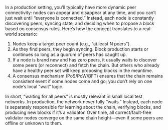 In a production setting, you’ll typically have more dynamic peer connectivity: nodes can appear and disappear at any time, and you can’t just wait until “everyone is connected.” Instead, each node is constantly discovering peers, syncing state, and deciding when to propose a block based on consensus rules. Here’s how the concept translates to a real-world scenario:

1. Nodes keep a target peer count (e.g., “at least N peers”).
2. As they find peers, they begin syncing. Block production starts or continues so long as a quorum of peers has caught up.
3. If a node is brand new and has zero peers, it usually waits to discover some peers (or reconnect) and fetch the chain. But others who already have a healthy peer set will keep proposing blocks in the meantime.
4. A consensus mechanism (PoS/PoW/BFT) ensures that the chain remains consistent event if some nodes come and go; you don’t rely on one node’s local “wait” logic.

In short, “waiting for all peers” is mostly relevant in small local test networks. In production, the network never fully “waits.” Instead, each node is separately responsible for learning about the chain, verifying blocks, and producing new blocks if it’s a validator. Over time, all correct/fault-free validator nodes converge on the same chain height—even if some peers are offline or unknown to them.